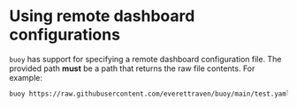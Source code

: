 # Using remote dashboard configurations

`buoy` has support for specifying a remote dashboard configuration file. The provided path **must** be a path that returns the raw file contents. For example:
```sh
buoy https://raw.githubusercontent.com/everettraven/buoy/main/test.yaml
```